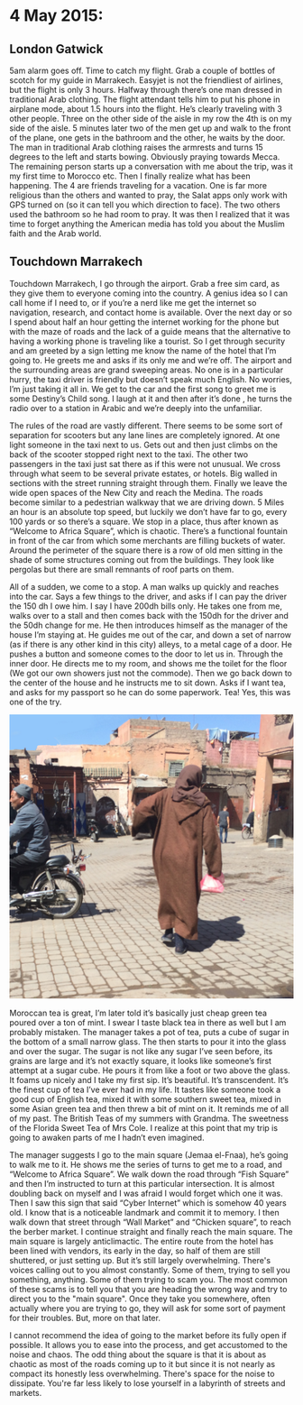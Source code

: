 # 4 May 2015: 

## London Gatwick 

5am alarm goes off.  Time to catch my flight.  Grab a couple of bottles of scotch for my guide in Marrakech. Easyjet is not the friendliest of airlines, but the flight is only 3 hours.   Halfway through there’s one man dressed in traditional Arab clothing.   The flight attendant tells him to put his phone in airplane mode, about 1.5 hours into the flight. He’s clearly traveling with 3 other people.  Three on the other side of the aisle in my row the 4th is on my side of the aisle.  5 minutes later two of the men get up and walk to the front of the plane, one gets in the bathroom and the other, he waits by the door.  The man in traditional Arab clothing raises the armrests and turns 15 degrees to the left and starts bowing.  Obviously praying towards Mecca.  The remaining person starts up a conversation with me about the trip, was it my first time to Morocco etc.  Then I finally realize what has been happening.  The 4 are friends traveling for a vacation.  One is far more religious than the others and wanted to pray, the Salat apps only work with GPS turned on (so it can tell you which direction to face).  The two others used the bathroom so he had room to pray.  It was then I realized that it was time to forget anything the American media has told you about the Muslim faith and the Arab world.

## Touchdown Marrakech 
Touchdown Marrakech, I go through the airport.  Grab a free sim card, as they give them to everyone coming into the country.  A genius idea so I can call home if I need to, or if you’re a nerd like me get the internet so navigation, research, and contact home is available.  Over the next day or so I spend about half an hour getting the internet working for the phone but with the maze of roads and the lack of a guide means that the alternative to having a working phone is traveling like a tourist.  So I get through security and am greeted by a sign letting me know the name of the hotel that I’m going to.  He greets me and asks if its only me and we’re off.   The airport and the surrounding areas are grand sweeping areas.   No one is in a particular hurry, the taxi driver is friendly but doesn’t speak much English. No worries, I’m just taking it all in.  We get to the car and the first song to greet me is some Destiny’s Child song.  I laugh at it and then after it’s done , he turns the radio over to a station in Arabic and we’re deeply into the unfamiliar.  

The rules of the road are vastly different.  There seems to be some sort of separation for scooters but any lane lines are completely ignored.  At one light someone in the taxi next to us.  Gets out and then just climbs on the back of the scooter stopped right next to the taxi.  The other two passengers in the taxi just sat there as if this were not unusual.  We cross through what seem to be several private estates, or hotels.  Big walled in sections with the street running straight through them.   Finally we leave the wide open spaces of the New City and reach the Medina.   The roads become similar to a pedestrian walkway that we are driving down. 5 Miles an hour is an absolute top speed, but luckily we don’t have far to go, every 100 yards or so there’s a square.  We stop in a place, thus after known as “Welcome to Africa Square”, which is chaotic.  There’s a functional fountain in front of the car from which some merchants are filling buckets of water.  Around the perimeter of the square there is a row of old men sitting in the shade of some structures coming out from the buildings.  They look like pergolas but there are small remnants of roof parts on them.  

All of a sudden, we come to a stop.  A man walks up quickly and reaches into the car.  Says a few things to the driver, and asks if I can pay the driver the 150 dh I owe him.  I say I have 200dh bills only.  He takes one from me, walks over to a stall and then comes back with the 150dh for the driver and the 50dh change for me.  He then introduces himself as the manager of the house I’m staying at.   He guides me out of the car, and down a set of narrow (as if there is any other kind in this city) alleys, to a metal cage of a door.  He pushes a button and someone comes to the door to let us in.   Through the inner door.  He directs me to my room, and shows me the toilet for the floor (We got our own showers just not the commode).  Then we go back down to the center of the house and he instructs me to sit down.  Asks if I want tea, and asks for my passport so he can do some paperwork.  Tea! Yes, this was one of the try.  

![Welcome To Africa Square](images/2015_05_07_10_47_14.jpg)

Moroccan tea is great, I’m later told it’s basically just cheap green tea poured over a ton of mint. I swear I taste black tea in there as well but I am probably mistaken.  The manager takes a pot of tea, puts a cube of sugar in the bottom of a small narrow glass.  The then starts to pour it into the glass and over the sugar.  The sugar is not like any sugar I’ve seen before, its grains are large and it’s not exactly square, it looks like someone’s first attempt at a sugar cube.  He pours it from like a foot or two above the glass. It foams up nicely and I take my first sip.  It’s beautiful. It’s transcendent.  It’s the finest cup of tea I’ve ever had in my life.  It tastes like someone took a good cup of English tea, mixed it with some southern sweet tea, mixed in some Asian green tea and then threw a bit of mint on it.   It reminds me of all of my past.   The British Teas of my summers with Grandma.  The sweetness of the Florida Sweet Tea of Mrs Cole.   I realize at this point that my trip is going to awaken parts of me I hadn’t even imagined.   

The manager suggests I go to the main square (Jemaa el-Fnaa),  he’s going to walk me to it.   He shows me the series of turns to get me to a road, and “Welcome to Africa Square”.  We walk down the road through “Fish Square” and then I’m instructed to turn at this particular intersection.  It is almost doubling back on myself and I was afraid I would forget which one it was.  Then I saw this sign that said “Cyber Internet” which is somehow 40 years old.  I know that is a noticeable landmark and commit it to memory.  I then walk down that street through “Wall Market” and “Chicken square”, to reach the berber market.  I continue straight and finally reach the main square. The main square is largely anticlimactic.  The entire route from the hotel has been lined with vendors, its early in the day, so half of them are still shuttered, or just setting up.    But it’s still largely overwhelming.   There's voices calling out to you almost constantly.  Some of them, trying to sell you something, anything.  Some of them trying to scam you.   The most common of these scams is to tell you that you are heading the wrong way and try to direct you to the "main square".  Once they take you somewhere, often actually where you are trying to go,  they will ask for some sort of payment for their troubles.  But, more on that later.  

I cannot recommend the idea of going to the market before its fully open if possible.  It allows you to ease into the process, and get accustomed to the noise and chaos.  The odd thing about the square is that it is about as chaotic as most of the roads coming up to it but since it is not nearly as compact its honestly less overwhelming.   There's space for the noise to dissipate.  You're far less likely to lose yourself in a labyrinth of streets and markets.

